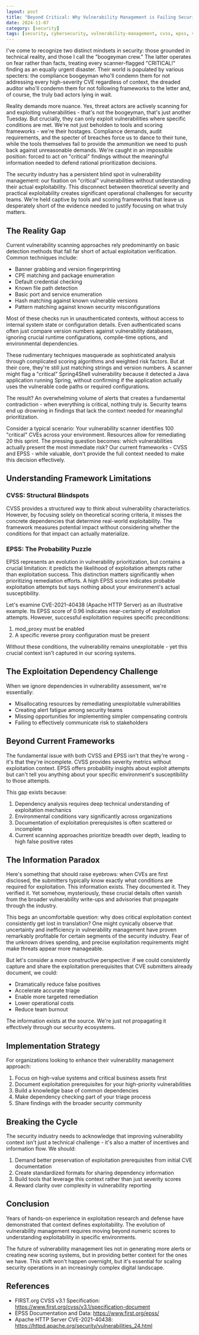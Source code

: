 ```yaml
---
layout: post
title: "Beyond Critical: Why Vulnerability Management is Failing Security Teams"
date: 2024-11-07
category: [security]
tags: [security, cybersecurity, vulnerability-management, cvss, epss, vulnerability-scanning, bugbounty]
---
```

I've come to recognize two distinct mindsets in security: those grounded in technical reality, and those I call the "boogeyman crew." The latter operates on fear rather than facts, treating every scanner-flagged "CRITICAL!" finding as an equally urgent disaster. Their world is populated by various specters: the compliance boogeyman who'll condemn them for not addressing every high-severity CVE regardless of context, the dreaded auditor who'll condemn them for not following frameworks to the letter and, of course, the truly bad actors lying in wait.

Reality demands more nuance. Yes, threat actors are actively scanning for and exploiting vulnerabilities - that's not the boogeyman, that's just another Tuesday. But crucially, they can only exploit vulnerabilities where specific conditions are met. We're not just beholden to tools and scoring frameworks - we're their hostages. Compliance demands, audit requirements, and the specter of breaches force us to dance to their tune, while the tools themselves fail to provide the ammunition we need to push back against unreasonable demands. We're caught in an impossible position: forced to act on "critical" findings without the meaningful information needed to defend rational prioritization decisions.

The security industry has a persistent blind spot in vulnerability management: our fixation on "critical" vulnerabilities without understanding their actual exploitability. This disconnect between theoretical severity and practical exploitability creates significant operational challenges for security teams. We're held captive by tools and scoring frameworks that leave us desperately short of the evidence needed to justify focusing on what truly matters.

## The Reality Gap

Current vulnerability scanning approaches rely predominantly on basic detection methods that fall far short of actual exploitation verification. Common techniques include:

- Banner grabbing and version fingerprinting
- CPE matching and package enumeration
- Default credential checking
- Known file path detection
- Basic port and service enumeration
- Hash matching against known vulnerable versions
- Pattern matching against known security misconfigurations

Most of these checks run in unauthenticated contexts, without access to internal system state or configuration details. Even authenticated scans often just compare version numbers against vulnerability databases, ignoring crucial runtime configurations, compile-time options, and environmental dependencies.

These rudimentary techniques masquerade as sophisticated analysis through complicated scoring algorithms and weighted risk factors. But at their core, they're still just matching strings and version numbers. A scanner might flag a "critical" Spring4Shell vulnerability because it detected a Java application running Spring, without confirming if the application actually uses the vulnerable code paths or required configurations.

The result? An overwhelming volume of alerts that creates a fundamental contradiction - when everything is critical, nothing truly is. Security teams end up drowning in findings that lack the context needed for meaningful prioritization.

Consider a typical scenario: Your vulnerability scanner identifies 100 "critical" CVEs across your environment. Resources allow for remediating 20 this sprint. The pressing question becomes: which vulnerabilities actually present the most immediate risk? Our current frameworks - CVSS and EPSS - while valuable, don't provide the full context needed to make this decision effectively.

## Understanding Framework Limitations

### CVSS: Structural Blindspots
CVSS provides a structured way to think about vulnerability characteristics. However, by focusing solely on theoretical scoring criteria, it misses the concrete dependencies that determine real-world exploitability. The framework measures potential impact without considering whether the conditions for that impact can actually materialize.

### EPSS: The Probability Puzzle
EPSS represents an evolution in vulnerability prioritization, but contains a crucial limitation: it predicts the likelihood of exploitation attempts rather than exploitation success. This distinction matters significantly when prioritizing remediation efforts. A high EPSS score indicates probable exploitation attempts but says nothing about your environment's actual susceptibility.

Let's examine CVE-2021-40438 (Apache HTTP Server) as an illustrative example. Its EPSS score of 0.96 indicates near-certainty of exploitation attempts. However, successful exploitation requires specific preconditions:

1. mod_proxy must be enabled
2. A specific reverse proxy configuration must be present

Without these conditions, the vulnerability remains unexploitable - yet this crucial context isn't captured in our scoring systems.

## The Exploitation Dependency Challenge

When we ignore dependencies in vulnerability assessment, we're essentially:
- Misallocating resources by remediating unexploitable vulnerabilities
- Creating alert fatigue among security teams
- Missing opportunities for implementing simpler compensating controls
- Failing to effectively communicate risk to stakeholders

## Beyond Current Frameworks

The fundamental issue with both CVSS and EPSS isn't that they're wrong - it's that they're incomplete. CVSS provides severity metrics without exploitation context. EPSS offers probability insights about exploit attempts but can't tell you anything about your specific environment's susceptibility to those attempts.

This gap exists because:
1. Dependency analysis requires deep technical understanding of exploitation mechanics
2. Environmental conditions vary significantly across organizations
3. Documentation of exploitation prerequisites is often scattered or incomplete
4. Current scanning approaches prioritize breadth over depth, leading to high false positive rates

## The Information Paradox

Here's something that should raise eyebrows: when CVEs are first disclosed, the submitters typically know exactly what conditions are required for exploitation. This information exists. They documented it. They verified it. Yet somehow, mysteriously, these crucial details often vanish from the broader vulnerability write-ups and advisories that propagate through the industry.

This begs an uncomfortable question: why does critical exploitation context consistently get lost in translation? One might cynically observe that uncertainty and inefficiency in vulnerability management have proven remarkably profitable for certain segments of the security industry. Fear of the unknown drives spending, and precise exploitation requirements might make threats appear more manageable.

But let's consider a more constructive perspective: if we could consistently capture and share the exploitation prerequisites that CVE submitters already document, we could:
- Dramatically reduce false positives
- Accelerate accurate triage
- Enable more targeted remediation
- Lower operational costs
- Reduce team burnout

The information exists at the source. We're just not propagating it effectively through our security ecosystems.

## Implementation Strategy

For organizations looking to enhance their vulnerability management approach:

1. Focus on high-value systems and critical business assets first
2. Document exploitation prerequisites for your high-priority vulnerabilities
3. Build a knowledge base of common dependencies
4. Make dependency checking part of your triage process
5. Share findings with the broader security community

## Breaking the Cycle

The security industry needs to acknowledge that improving vulnerability context isn't just a technical challenge - it's also a matter of incentives and information flow. We should:

1. Demand better preservation of exploitation prerequisites from initial CVE documentation
2. Create standardized formats for sharing dependency information
3. Build tools that leverage this context rather than just severity scores
4. Reward clarity over complexity in vulnerability reporting

## Conclusion

Years of hands-on experience in exploitation research and defense have demonstrated that context defines exploitability. The evolution of vulnerability management requires moving beyond numeric scores to understanding exploitability in specific environments.

The future of vulnerability management lies not in generating more alerts or creating new scoring systems, but in providing better context for the ones we have. This shift won't happen overnight, but it's essential for scaling security operations in an increasingly complex digital landscape.

## References

- FIRST.org CVSS v3.1 Specification: https://www.first.org/cvss/v3.1/specification-document
- EPSS Documentation and Data: https://www.first.org/epss/
- Apache HTTP Server CVE-2021-40438: https://httpd.apache.org/security/vulnerabilities_24.html
